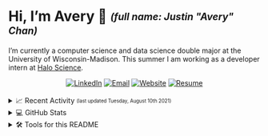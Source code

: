 # Hi, I’m Avery 👋 <sub><sup>_(full name: Justin "Avery" Chan)_</sup></sub>

I’m currently a computer science and data science double major at the University of Wisconsin-Madison. This summer I am working as a developer intern at [Halo Science](https://www.halo.science/).

<div align="center">
  <a href="https://www.linkedin.com/in/avery2"><img alt="LinkedIn" src="https://img.shields.io/badge/Justin_Chan-%230077B5.svg?style=flat&logo=linkedin&logoColor=white"/></a>
  <a href="mailto:justinaverychan@gmail.com"><img alt="Email" src="https://img.shields.io/badge/justinaverychan@gmail.com-D14836?style=flat&logo=gmail&logoColor=white"/></a>
  <a href="https://www.averychan.site"><img alt="Website" src="https://img.shields.io/website?down_color=lightgrey&down_message=offline&label=averychan.site&up_color=green&up_message=online&url=https%3A%2F%2Fwww.averychan.site"/></a>
    <a href="https://www.averychan.site/assets/Resume-2021-July-10.pdf"><img alt="Resume" src="https://img.shields.io/badge/Resume_(last_updated)-Jul_2021-green"/></a>
</div><br/>

<details>
<summary>📈 Recent Activity <sub><sup>(last updated Tuesday, August 10th 2021)</sup></sub></summary>

<h4>

```
🍴 Forked Avery2/rednafi from rednafi/rednafi
🍴 Forked Avery2/Thaiane from Thaiane/Thaiane
🍴 Forked Avery2/samujjwaal from samujjwaal/samujjwaal
🍴 Forked Avery2/productive-box from maxam2017/productive-box
💪 Opened PR #30 in JasonEtco/activity-box
🍴 Forked Avery2/activity-box from JasonEtco/activity-box
🎉 Merged PR #1 in Avery2/ActivityBox
```

</h4>

</details>

<details>
  <summary>💻 GitHub Stats</summary>
  <br/>
  <div align="center">
    <a href="https://github.com/Avery2" target="__blank">
      <img align="center" src="https://github-readme-stats.vercel.app/api?username=avery2&count_private=true&show_icons=true&hide=issues" />
    </a>
  </div>
  <br/>
</details>

<details>
  <summary>🛠 Tools for this README</summary><br/>

<div align="center">
<h4>

| Tool | Link |
|---|---:|
| Sheilds.io for the badges | [link](https://shields.io) |
| Profile-readme for recent activity | [link](https://github.com/actions-js/profile-readme) |
| Github-readme-stats for the GitHub stats summary | [link](https://github.com/anuraghazra/github-readme-stats) |
| Productive-box for pinned gist (below) of commit times | [link](https://github.com/maxam2017/productive-box) ||

</h4>
</div>
  
</details>
